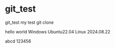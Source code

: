 # git_test

git_test
my test
git clone

hello world
Windows
Ubuntu22.04 Linux 2024.08.22

abcd 123456
